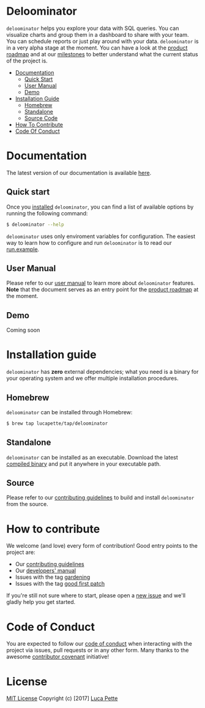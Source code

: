 # Deloominator

`deloominator` helps you explore your data with SQL queries. You can visualize
charts and group them in a dashboard to share with your team. You can schedule
reports or just play around with your data. `deloominator` is in a very alpha
stage at the moment. You can have a look at the [product
roadmap](https://github.com/lucapette/deloominator/projects/1) and at our
[milestones](https://github.com/lucapette/deloominator/milestones?direction=desc&sort=completeness&state=open)
to better understand what the current status of the project is.

- [Documentation](#documentation)
  - [Quick Start](#quick-start)
  - [User Manual](#user-manual)
  - [Demo](#demo)
- [Installation Guide](#installation-guide)
  - [Homebrew](#homebrew)
  - [Standalone](#standalone)
  - [Source Code](#standalone)
- [How To Contribute](#how-to-contribute)
- [Code Of Conduct](#code-of-conduct)

# Documentation

The latest version of our documentation is available [here](/docs).

## Quick start

Once you [installed](#installation-guide) `deloominator`, you can find a list of
available options by running the following command:

```sh
$ deloominator --help
```

`deloominator` uses only enviroment variables for configuration. The easiest way
to learn how to configure and run `deloominator` is to read our
[run.example](/bin/run.example).

## User Manual

Please refer to our [user manual](/docs/user-manual.md) to learn more about
`deloominator` features. **Note** that the document serves as an entry
point for the [product
roadmap](https://github.com/lucapette/deloominator/projects/1) at the moment.

## Demo

Coming soon

# Installation guide

`deloominator` has **zero** external dependencies; what you need is a binary for
your operating system and we offer multiple installation procedures.

## Homebrew

`deloominator` can be installed through Homebrew:

``` sh
$ brew tap lucapette/tap/deloominator
```

## Standalone

`deloominator` can be installed as an executable. Download the latest [compiled
binary](https://github.com/lucapette/deloominator/releases) and put it
anywhere in your executable path.

## Source

Please refer to our [contributing guidelines](/CONTRIBUTING.md) to build and
install `deloominator` from the source.

# How to contribute

We welcome (and love) every form of contribution! Good entry points to the project are:

- Our [contributing guidelines](/CONTRIBUTING.md)
- Our [developers' manual](/docs/developers-manual.md)
- Issues with the tag
  [gardening](https://github.com/lucapette/deloominator/issues?q=is%3Aissue+is%3Aopen+label%3Agardening)
- Issues with the tag [good first
  patch](https://github.com/lucapette/deloominator/issues?q=is%3Aissue+is%3Aopen+label%3A%22good+first+patch%22)

If you're still not sure where to start, please open a [new
issue](https://github.com/lucapette/deloominator/issues/new) and we'll gladly
help you get started.

# Code of Conduct

You are expected to follow our [code of conduct](/CODE_OF_CONDUCT.md) when
interacting with the project via issues, pull requests or in any other form.
Many thanks to the awesome [contributor
covenant](http://contributor-covenant.org/) initiative!

# License

[MIT License](/LICENSE) Copyright (c) [2017] [Luca Pette](http://lucapette.me)

